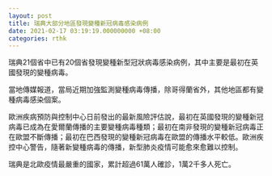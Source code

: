 ```yaml
---
layout: post
title: 瑞典大部分地區發現變種新冠病毒感染病例
date: 2021-02-17 03:19:19.000000000 +08:00
categories: rthk
---
```


瑞典21個省中已有20個省發現變種新型冠狀病毒感染病例，其中主要是最初在英國發現的變種病毒。

當地傳媒報道，當局近期加強監測變種病毒傳播，除哥得蘭省外，其他地區都有變種病毒感染個案。

歐洲疾病預防與控制中心日前發出的最新風險評估說，最初在英國發現的變種新冠病毒已成為在愛爾蘭傳播的主要變種病毒種類；最初在南非發現的變種新冠病毒正在歐盟不斷傳播；最初在巴西發現的變種新冠病毒在歐盟的傳播水平較低。歐洲疾控中心警告，隨著新變種病毒的傳播，新型肺炎疫情可能愈來愈難以控制。

瑞典是北歐疫情最嚴重的國家，累計超過61萬人確診，1萬2千多人死亡。
